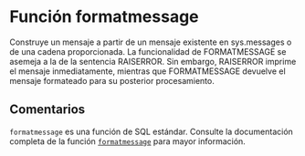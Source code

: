 ﻿---
Autogenerated: true
---

# Función  formatmessage

Construye un mensaje a partir de un mensaje existente en sys.messages o de una cadena proporcionada. La funcionalidad de FORMATMESSAGE se asemeja a la de la sentencia RAISERROR. Sin embargo, RAISERROR imprime el mensaje inmediatamente, mientras que FORMATMESSAGE devuelve el mensaje formateado para su posterior procesamiento.

## Comentarios 

`formatmessage` es una función de SQL estándar. Consulte la documentación completa de la función [`formatmessage`](https://learn.microsoft.com/es-es/sql/t-sql/functions/formatmessage-transact-sql) para mayor información.
